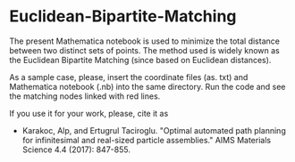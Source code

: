 # Euclidean-Bipartite-Matching
The present Mathematica notebook is used to minimize the total distance between two distinct sets of points. The method used is widely known as the Euclidean Bipartite Matching (since based on Euclidean distances).

As a sample case, please, insert the coordinate files (as. txt) and Mathematica notebook (.nb) into the same directory. Run the code and see the matching nodes linked with red lines.

If you use it for your work, please, cite it as 

- Karakoc, Alp, and Ertugrul Taciroglu. "Optimal automated path planning for infinitesimal and real-sized particle assemblies." AIMS Materials Science 4.4 (2017): 847-855.
